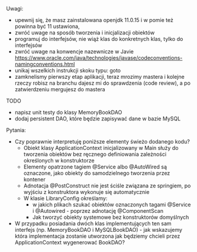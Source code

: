 Uwagi:

- upewnij się, że masz zainstalowana openjdk 11.0.15 i w pomie też powinna być 11 ustawiona, 
- zwróć uwage na sposób tworzenia i inicjalizacji obiektów
- programuj do interfejsów, nie wiąż klas do konkretnych klas, tylko do interfejsów
- zwróć uwage na konwencje nazewnicze w Javie https://www.oracle.com/java/technologies/javase/codeconventions-namingconventions.html
- unikaj wszelkich instrukcji skoku typu: goto
- zamknelismy pierwszy etap aplikacji, teraz mrozimy mastera i kolejne rzeczy robisz na branchu
dajesz mi do sprawdzenia (code review), a po zatwierdzeniu mergujesz do mastera



TODO
- napisz unit testy do klasy MemoryBookDAO
- dodaj persistent DAO, które będzie zapisywać dane w bazie MySQL


Pytania: 
- Czy poprawnie interpretuję poniższe elementy świeżo dodanego kodu?
    - Obiekt klasy ApplicationContext inicjalizowany w Main służy do tworzenia obiektów bez ręcznego definiowania zależności określonych w konstruktorze
    - Elementy opatrzone tagiem @Service albo @AutoWired są oznaczone, jako obiekty do samodzielnego tworzenia przez kontener
    - Adnotacja @PostConstruct nie jest ściśle związana ze springiem, po wyjściu z konstruktora wykonuje się automatycznie
    - W klasie LibraryConfig określamy:
      - w jakich plikach szukać obiektów oznaczonych tagami @Service i @Autowired - poprzez adnotację @ComponentScan
      - Jak tworzyć obiekty systemowe bez konstruktorów domyślnych
- W przypadku posiadania dwóch klas implementujących ten sam interfejs (np. MemoryBookDAO i MySQLBookDAO) -  jak wskazujemy która implementacja zostanie utworzona jak będziemy chcieli przez ApplicationContext wygenerować BookDAO?